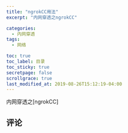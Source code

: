 ```yaml
---
title: "ngrokCC用法"
excerpt: "内网穿透之ngrokCC"

categories:
  - 内网穿透
tags:
  - 网络

toc: true
toc_label: 目录
toc_sticky: true
secretpage: false
scrollgrace: true
last_modified_at: 2019-08-26T15:12:19-04:00
---
```


内网穿透之[ngrokCC]





## 评论




